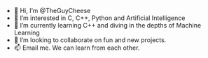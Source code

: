 - 👋 Hi, I’m @TheGuyCheese
- 👀 I’m interested in C, C++, Python and Artificial Intelligence
- 🌱 I’m currently learning C++ and diving in the depths of Machine Learning
- 💞️ I’m looking to collaborate on fun and new projects.
- 📫 Email me. We can learn from each other.

<!---
TheGuyCheese/TheGuyCheese is a ✨ special ✨ repository because its `README.md` (this file) appears on your GitHub profile.
You can click the Preview link to take a look at your changes.
--->
